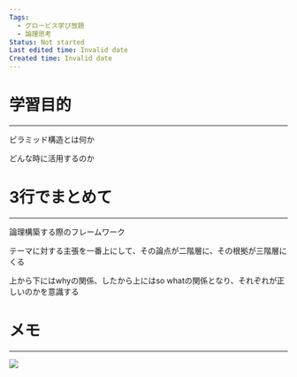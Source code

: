 ```yaml
---
Tags:
  - グロービス学び放題
  - 論理思考
Status: Not started
Last edited time: Invalid date
Created time: Invalid date
---
```

# 学習目的

---

ピラミッド構造とは何か

どんな時に活用するのか

# 3行でまとめて

---

論理構築する際のフレームワーク

テーマに対する主張を一番上にして、その論点が二階層に、その根拠が三階層にくる

上から下にはwhyの関係、したから上にはso whatの関係となり、それぞれが正しいのかを意識する

# メモ

---

[![](https://lh3.googleusercontent.com/proxy/3oC20gBbXKLcD10r4iAWsO_T4LBghYKoO9MRYbJTtCCxWr-cQqPtilxl8KfvaZp90Y1PZDIRF1QlnUImJdEAVFOpiUTj4PMwgE2H)](https://lh3.googleusercontent.com/proxy/3oC20gBbXKLcD10r4iAWsO_T4LBghYKoO9MRYbJTtCCxWr-cQqPtilxl8KfvaZp90Y1PZDIRF1QlnUImJdEAVFOpiUTj4PMwgE2H)